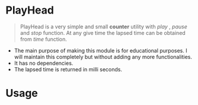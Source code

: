 
# PlayHead

> PlayHead is a very simple and small **counter** utility with *play* , *pause* and *stop* function. At any give time the lapsed time can be obtained from *time* function. 

- The main purpose of making this module is for educational purposes. I will maintain this completely but without adding any more functionalities.
- It has no dependencies.
- The lapsed time is returned in milli seconds.

# Usage
